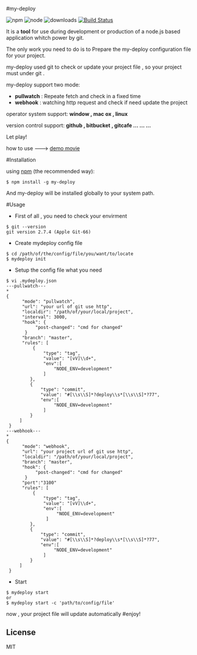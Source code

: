 #my-deploy  

![npm](https://img.shields.io/npm/l/express.svg?maxAge=2592000?style=plastic)
![node](https://img.shields.io/badge/node-4.x-blue.svg)
![downloads](https://img.shields.io/badge/downloads-1K%2Fmonth-brightgreen.svg)
[![Build Status](https://travis-ci.org/kelvv/my-deploy.svg?branch=master)](https://travis-ci.org/kelvv/my-deploy)


It is a **tool** for use during development or production of a node.js based application whitch power by git.

The only work you need to do is to Prepare the my-deploy configuration file for your project.

my-deploy used git to check or update your project file , so your project must under git .

my-deploy support two mode:
* **pullwatch**   :   Repeate fetch and check in a fixed time
* **webhook**   :   watching http request and check if need update the project

operator system support:    **window , mac ox , linux**

version control support:    **github , bitbucket , gitcafe  ... ... ...**

Let play!

how to use ---> [demo movie](http://v.youku.com/v_show/id_XMTYxMjc0ODg3Mg==.html)


#Installation

using [npm](http://npmjs.org/) (the recommended way):

```
$ npm install -g my-deploy
```

And my-deploy will be installed globally to your system path.

#Usage



* First of all , you need to check your envirment

 ```
$ git --version
git version 2.7.4 (Apple Git-66)
```

* Create mydeploy config file

 ```
$ cd /path/of/the/config/file/you/want/to/locate
$ mydeploy init
```

* Setup the config file what you need 
 
 ```
$ vi .mydeploy.json
---pullwatch---
*
{
       "mode": "pullwatch",
       "url": "your url of git use http",
       "localdir": "/path/of/your/local/project",
       "interval": 3000,
       "hook": {
            "post-changed": "cmd for changed"
        }
       "branch": "master",
       "rules": [
           {
               "type": "tag",
               "value": "[vV]\\d+",
               "env":[
                   "NODE_ENV=development"
               ]
          },
          {
              "type": "commit",
              "value": "#[\\s\\S]*?deploy\\s*[\\s\\S]*?77",
              "env":[
                   "NODE_ENV=development"
               ]
          }
      ]
  }
---webhook---
*
{
       "mode": "webhook",
       "url": "your project url of git use http",
       "localdir": "/path/of/your/local/project",
       "branch": "master",
       "hook": {
            "post-changed": "cmd for changed"
        }
       "port":"3100"
       "rules": [
           {
               "type": "tag",
               "value": "[vV]\\d+",
               "env":[
                    "NODE_ENV=development"
                ]
          },
          {
              "type": "commit",
              "value": "#[\\s\\S]*?deploy\\s*[\\s\\S]*?77",
              "env":[
                   "NODE_ENV=development"
               ]
          }
      ]
  }
```

* Start  

 ```
$ mydeploy start
or
$ mydeploy start -c 'path/to/config/file'
```

now , your project file will update automatically
#enjoy!

## License

  MIT
